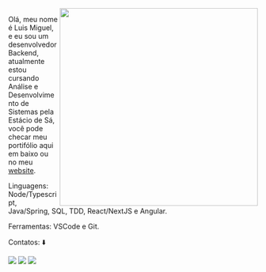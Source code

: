 <img src="https://raw.githubusercontent.com/MicaelliMedeiros/micaellimedeiros/master/image/computer-illustration.png" min-width="400px" max-width="400px" width="400px" align="right">

<p align="left"> 
  Olá, meu nome é Luis Miguel, e eu sou um desenvolvedor Backend, atualmente estou cursando Análise e Desenvolvimento de Sistemas pela Estácio de Sá, você pode checar meu portifólio aqui em baixo ou no meu <a href="https://oluwis.github.io">website</a>.
</p>

<p align="left">
  Linguagens: Node/Typescript, Java/Spring, SQL, TDD, React/NextJS e Angular.
</p>

<p align="left">
  Ferramentas: VSCode e Git.
</p>

<p align="left">
  Contatos: ⬇️
</p>

<p align="left">
  <a href="mailto:oluismrs@gmail.com" alt="Gmail">
  <img src="https://img.shields.io/badge/-Gmail-FF0000?style=flat-square&labelColor=FF0000&logo=gmail&logoColor=white&link=LINK-DO-SEU-GMAIL" /></a>

  <a href="https://www.linkedin.com/in/luis-miguel-05b876255" alt="LinkedIn">
  <img src="https://img.shields.io/badge/-Linkedin-0e76a8?style=flat-square&logo=Linkedin&logoColor=white&link=LINK-DO-SEU-LINKEDIN" /></a>

  <a href="https://wa.me/5571999048090" alt="WhatsApp">
  <img src="https://img.shields.io/badge/-WhatsApp-25d366?style=flat-square&labelColor=25d366&logo=whatsapp&logoColor=white&link=API-DO-SEU-WHATSAPP"/></a>
</p>
